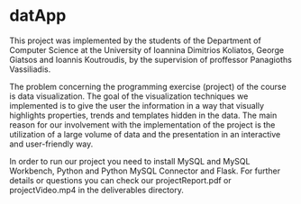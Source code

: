 # datApp

This project was implemented by the students of the Department of Computer Science at the University of Ioannina 
Dimitrios Koliatos, George Giatsos and Ioannis Koutroudis, by the supervision of proffessor Panagioths Vassiliadis.

The problem concerning the programming exercise (project) of the course
is data visualization. The goal of the visualization techniques we implemented is
to give the user the information in a way that visually highlights properties, trends and
templates hidden in the data. The main reason for our involvement with
the implementation of the project is the utilization of a large volume of data and the presentation
in an interactive and user-friendly way.

In order to run our project you need to install MySQL and MySQL Workbench, Python and Python MySQL Connector and
Flask.
For further details or questions you can check our projectReport.pdf or projectVideo.mp4 in the deliverables directory.
